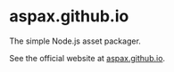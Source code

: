 aspax.github.io
===============

The simple Node.js asset packager.

See the official website at [aspax.github.io](https://aspax.github.io).
